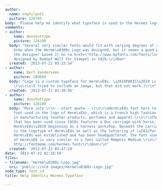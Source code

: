 ```yaml
---
author:
  name: enphilpott
  picture: 126785
body: 'Please help me identify what typeface is used in the Hermes logo. '
comments:
- author:
    name: donshottype
    picture: 126100
  body: "Several very similar fonts would fit with varying degrees of closeness. Don't
    know when the Herme\u0300s Logo was designed, but it seems a good prospect that
    the designer based it on <a href=\"http://www.myfonts.com/fonts/linotype/memphis/\">Memphis</a>,
    designed by Rudopf Wolf for Stempel in 1929.\r\nDon"
  created: '2013-07-22 03:23:54'
- author:
    name: Bert Vanderveen
    picture: 109809
  body: "Logo is a custom typeface for Herm\xE8s. \u2018PARIS\u2019 is Gill Sans.
    \r\n\r\n(I tried to include an image, but that did not work.)\r\n"
  created: '2013-07-22 03:30:56'
- author:
    name: donshottype
    picture: 126100
  body: "More info:\r\n---start quote---\r\n\r\nHerm\xE8s font here refers to the
    font used in the logo of Herm\xE8s, which is a French high fashion house specialized
    in manufacturing leather products, perfumes and apparel.\r\n\r\nThe logo of Herm\xE8s
    that has been used since 1950s features a Duc carriage with horse, which represents
    Herm\xE8s\u2019 beginning as a harness workshop. Beneath the carriage with horse
    is the logotype of Herm\xE8s as well as the lettering of \u201CParis\u201D, where
    Herm\xE8s was established and has been headquartered. The font used for the lettering
    of Herm\xE8 is very similar to a font called Memphis Medium.\r\n\r\n---end quote---\r\nsource:
    http://fontmeme.com/hermes-font/\r\nDon\r\n"
  created: '2013-07-22 03:47:28'
date: '2013-07-22 02:10:59'
files:
- filename: "Herme\u0300s-Logo.jpg"
  uri: "public://old-images/Herme\u0300s-Logo.jpg"
node_type: font_id
title: Help Identity Hermes Typeface

---
```

